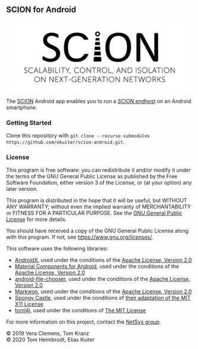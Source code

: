 ## SCION for Android

![SCION](scion.png)

The [SCION](https://www.scion-architecture.net/) Android app enables you to run a [SCION endhost](https://docs.scionlab.org/content/config/setup_endhost.html) on an Android smartphone.

### Getting Started

Clone this repository with `git clone --recurse-submodules https://github.com/ekuiter/scion-android.git`.

### License

This program is free software: you can redistribute it and/or modify it under the terms of the GNU General Public License as published by the Free Software Foundation, either version 3 of the License, or (at your option) any later version.

This program is distributed in the hope that it will be useful, but WITHOUT ANY WARRANTY; without even the implied warranty of MERCHANTABILITY or FITNESS FOR A PARTICULAR PURPOSE.
See the [GNU General Public License](LICENSE.md) for more details.

You should have received a copy of the GNU General Public License along with this program.  If not, see <https://www.gnu.org/licenses/>.

This software uses the following libraries:

- [AndroidX](https://developer.android.com/jetpack/androidx), used under the conditions of the [Apache License, Version 2.0](https://android.googlesource.com/platform/frameworks/support/+/androidx-master-dev/LICENSE.txt)
- [Material Components for Android](https://material.io/develop/android/), used under the conditions of the [Apache License, Version 2.0](https://github.com/material-components/material-components-android/blob/master/LICENSE)
- [android-file-chooser](https://github.com/hedzr/android-file-chooser), used under the conditions of the [Apache License, Version 2.0](https://github.com/hedzr/android-file-chooser/blob/master/LICENSE)
- [Markwon](https://noties.io/Markwon/), used under the conditions of the [Apache License, Version 2.0](https://github.com/noties/Markwon/blob/master/LICENSE)
- [Spongy Castle](https://rtyley.github.io/spongycastle/), used under the conditions of [their adaptation of the MIT X11 License](https://github.com/rtyley/spongycastle/blob/spongy-master/LICENSE.html)
- [toml4j](https://github.com/mwanji/toml4j), used under the conditions of [The MIT License](https://github.com/mwanji/toml4j/blob/master/LICENSE)

For more information on this project, contact the [NetSys group](http://www.netsys.ovgu.de/).

© 2019 Vera Clemens, Tom Kranz<br>
© 2020 Tom Heimbrodt, Elias Kuiter